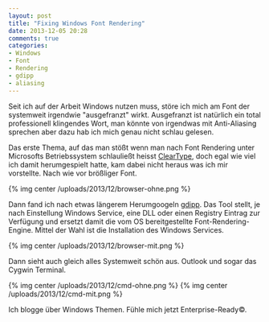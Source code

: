```yaml
---
layout: post
title: "Fixing Windows Font Rendering"
date: 2013-12-05 20:28
comments: true
categories:
- Windows
- Font
- Rendering
- gdipp
- aliasing
---
```


Seit ich auf der Arbeit Windows nutzen muss, störe ich mich am Font der systemweit
irgendwie "ausgefranzt" wirkt. Ausgefranzt ist natürlich ein total professionell
klingendes Wort, man könnte von irgendwas mit Anti-Aliasing sprechen aber dazu
hab ich mich genau nicht schlau gelesen.

Das erste Thema, auf das man stößt wenn man nach Font Rendering unter Microsofts
Betriebssystem schlauließt heisst [ClearType](https://en.wikipedia.org/wiki/ClearType),
doch egal wie viel ich damit herumgespielt hatte, kam dabei nicht heraus was ich
mir vorstellte. Nach wie vor brößliger Font.

{% img center /uploads/2013/12/browser-ohne.png %}

Dann fand ich nach etwas längerem Herumgoogeln
[gdipp](https://code.google.com/p/gdipp/). Das Tool stellt, je nach Einstellung
Windows Service, eine DLL oder einen Registry Eintrag zur Verfügung und ersetzt
damit die vom OS bereitgestellte Font-Rendering-Engine. Mittel der Wahl ist die
Installation des Windows Services.

{% img center /uploads/2013/12/browser-mit.png %}

Dann sieht auch gleich alles Systemweit schön aus. Outlook und sogar das Cygwin
Terminal.

{% img center /uploads/2013/12/cmd-ohne.png %}
{% img center /uploads/2013/12/cmd-mit.png %}

Ich blogge über Windows Themen. Fühle mich jetzt Enterprise-Ready&copy;.
